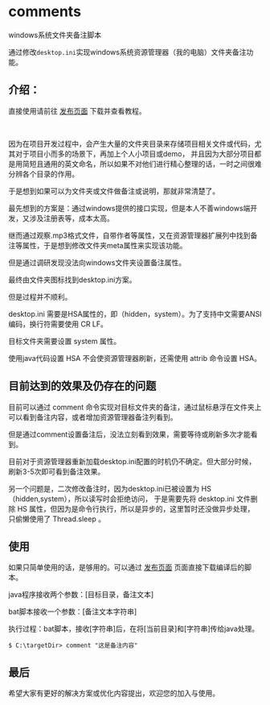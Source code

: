 # comments
windows系统文件夹备注脚本

通过修改`desktop.ini`实现windows系统资源管理器（我的电脑）文件夹备注功能。

介绍：
--

直接使用请前往 [发布页面](https://github.com/johnnywhite24/comments/releases/tag/1.0.1) 下载并查看教程。

<br>

因为在项目开发过程中，会产生大量的文件夹目录来存储项目相关文件或代码，尤其对于项目小而多的场景下，再加上个人小项目或demo，
并且因为大部分项目都是用简短且通用的英文命名，所以如果不对他们进行精心整理的话，一时之间很难分辨各个目录的作用。

于是想到如果可以为文件夹或文件做备注或说明，那就非常清楚了。

最先想到的方案是：通过windows提供的接口实现，但是本人不善windows端开发，又涉及注册表等，成本太高。

继而通过观察.mp3格式文件，自带作者等属性，又在资源管理器扩展列中找到备注等属性，于是想到修改文件夹meta属性来实现该功能。

但是通过调研发现没法向windows文件夹设置备注属性。

最终由文件夹图标找到desktop.ini方案。


但是过程并不顺利。

desktop.ini 需要是HSA属性的，即（hidden，system）。为了支持中文需要ANSI编码，换行符需要使用 CR LF。

目标文件夹需要设置 system 属性。

使用java代码设置 HSA 不会使资源管理器刷新，还需使用 attrib 命令设置 HSA。

目前达到的效果及仍存在的问题
--

目前可以通过 comment 命令实现对目标文件夹的备注，通过鼠标悬浮在文件夹上可以看到备注内容，或者增加资源管理器备注列看到。

但是通过comment设置备注后，没法立刻看到效果，需要等待或刷新多次才能看到。

目前对于资源管理器重新加载desktop.ini配置的时机仍不确定。但大部分时候，刷新3-5次即可看到备注效果。

另一个问题是，二次修改备注时，因为desktop.ini已被设置为 HS （hidden,system），所以读写时会拒绝访问，
于是需要先将 desktop.ini 文件删除 HS 属性，但因为是命令行执行，所以是异步的，这里暂时还没做异步处理，
只偷懒使用了 Thread.sleep 。

使用
--

如果只简单使用的话，是够用的。可以通过 [发布页面](https://github.com/johnnywhite24/comments/releases) 页面直接下载编译后的脚本。

java程序接收两个参数：[目标目录，备注文本]

bat脚本接收一个参数：[备注文本字符串]

执行过程：bat脚本，接收[字符串]后，在将[当前目录]和[字符串]传给java处理。

```
$ C:\targetDir> comment "这是备注内容"
```

最后
--
希望大家有更好的解决方案或优化内容提出，欢迎您的加入与使用。